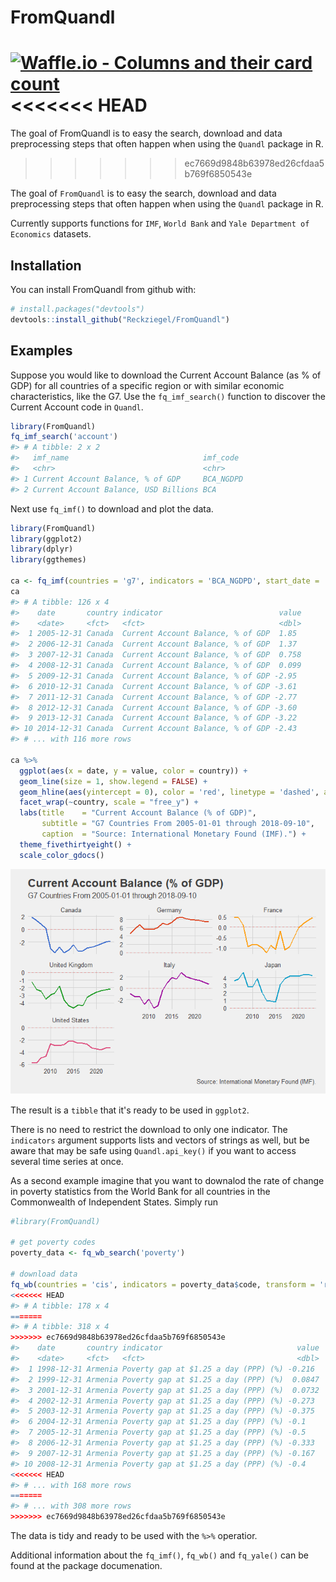 
<!-- README.md is generated from README.Rmd. Please edit that file -->
FromQuandl
==========

[![Waffle.io - Columns and their card count](https://badge.waffle.io/Reckziegel/FromQuandl.svg?columns=all)](https://waffle.io/Reckziegel/FromQuandl)
<<<<<<< HEAD
=======

The goal of FromQuandl is to easy the search, download and data preprocessing steps that often happen when using the `Quandl` package in R.
>>>>>>> ec7669d9848b63978ed26cfdaa5b769f6850543e

The goal of `FromQuandl` is to easy the search, download and data preprocessing steps that often happen when using the `Quandl` package in R.

Currently supports functions for `IMF`, `World Bank` and `Yale Department of Economics` datasets.

Installation
------------

You can install FromQuandl from github with:

``` r
# install.packages("devtools")
devtools::install_github("Reckziegel/FromQuandl")
```

Examples
--------

Suppose you would like to download the Current Account Balance (as % of GDP) for all countries of a specific region or with similar economic characteristics, like the G7. Use the `fq_imf_search()` function to discover the Current Account code in `Quandl`.

``` r
library(FromQuandl)
fq_imf_search('account')
#> # A tibble: 2 x 2
#>   imf_name                              imf_code 
#>   <chr>                                 <chr>    
#> 1 Current Account Balance, % of GDP     BCA_NGDPD
#> 2 Current Account Balance, USD Billions BCA
```

Next use `fq_imf()` to download and plot the data.

``` r
library(FromQuandl)
library(ggplot2)
library(dplyr)
library(ggthemes)

ca <- fq_imf(countries = 'g7', indicators = 'BCA_NGDPD', start_date = '2005-01-01')
ca
#> # A tibble: 126 x 4
#>    date       country indicator                          value
#>    <date>     <fct>   <fct>                              <dbl>
#>  1 2005-12-31 Canada  Current Account Balance, % of GDP  1.85 
#>  2 2006-12-31 Canada  Current Account Balance, % of GDP  1.37 
#>  3 2007-12-31 Canada  Current Account Balance, % of GDP  0.758
#>  4 2008-12-31 Canada  Current Account Balance, % of GDP  0.099
#>  5 2009-12-31 Canada  Current Account Balance, % of GDP -2.95 
#>  6 2010-12-31 Canada  Current Account Balance, % of GDP -3.61 
#>  7 2011-12-31 Canada  Current Account Balance, % of GDP -2.77 
#>  8 2012-12-31 Canada  Current Account Balance, % of GDP -3.60 
#>  9 2013-12-31 Canada  Current Account Balance, % of GDP -3.22 
#> 10 2014-12-31 Canada  Current Account Balance, % of GDP -2.43 
#> # ... with 116 more rows

ca %>%
  ggplot(aes(x = date, y = value, color = country)) + 
  geom_line(size = 1, show.legend = FALSE) + 
  geom_hline(aes(yintercept = 0), color = 'red', linetype = 'dashed', alpha = 0.3) + 
  facet_wrap(~country, scale = "free_y") +
  labs(title    = "Current Account Balance (% of GDP)",
       subtitle = "G7 Countries From 2005-01-01 through 2018-09-10",
       caption  = "Source: International Monetary Found (IMF).") +
  theme_fivethirtyeight() +
  scale_color_gdocs()
```

![](README-example1-1.png)

The result is a `tibble` that it's ready to be used in `ggplot2`.

There is no need to restrict the download to only one indicator. The `indicators` argument supports lists and vectors of strings as well, but be aware that may be safe using `Quandl.api_key()` if you want to access several time series at once.

As a second example imagine that you want to downalod the rate of change in poverty statistics from the World Bank for all countries in the Commonwealth of Independent States. Simply run

``` r
#library(FromQuandl)

# get poverty codes
poverty_data <- fq_wb_search('poverty')

# download data
fq_wb(countries = 'cis', indicators = poverty_data$code, transform = 'rdiff') 
<<<<<<< HEAD
#> # A tibble: 178 x 4
=======
#> # A tibble: 318 x 4
>>>>>>> ec7669d9848b63978ed26cfdaa5b769f6850543e
#>    date       country indicator                              value
#>    <date>     <fct>   <fct>                                  <dbl>
#>  1 1998-12-31 Armenia Poverty gap at $1.25 a day (PPP) (%) -0.216 
#>  2 1999-12-31 Armenia Poverty gap at $1.25 a day (PPP) (%)  0.0847
#>  3 2001-12-31 Armenia Poverty gap at $1.25 a day (PPP) (%)  0.0732
#>  4 2002-12-31 Armenia Poverty gap at $1.25 a day (PPP) (%) -0.273 
#>  5 2003-12-31 Armenia Poverty gap at $1.25 a day (PPP) (%) -0.375 
#>  6 2004-12-31 Armenia Poverty gap at $1.25 a day (PPP) (%) -0.1   
#>  7 2005-12-31 Armenia Poverty gap at $1.25 a day (PPP) (%) -0.5   
#>  8 2006-12-31 Armenia Poverty gap at $1.25 a day (PPP) (%) -0.333 
#>  9 2007-12-31 Armenia Poverty gap at $1.25 a day (PPP) (%) -0.167 
#> 10 2008-12-31 Armenia Poverty gap at $1.25 a day (PPP) (%) -0.4   
<<<<<<< HEAD
#> # ... with 168 more rows
=======
#> # ... with 308 more rows
>>>>>>> ec7669d9848b63978ed26cfdaa5b769f6850543e
```

The data is tidy and ready to be used with the `%>%` operatior.

Additional information about the `fq_imf()`, `fq_wb()` and `fq_yale()` can be found at the package documenation.
